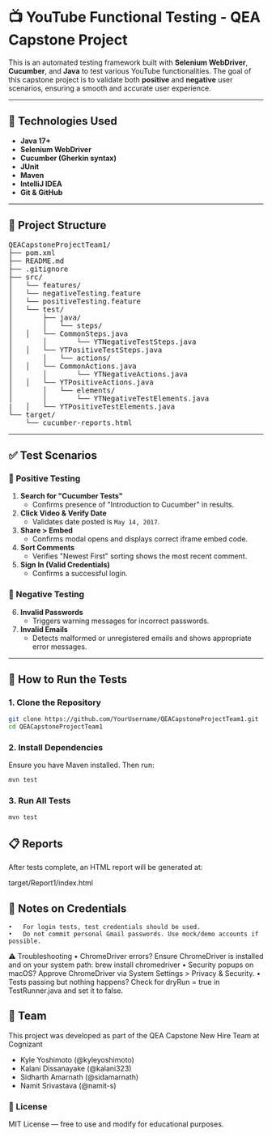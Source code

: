 # 📺 YouTube Functional Testing - QEA Capstone Project

This is an automated testing framework built with **Selenium WebDriver**, **Cucumber**, and **Java** to test various YouTube functionalities. The goal of this capstone project is to validate both **positive** and **negative** user scenarios, ensuring a smooth and accurate user experience.

---

## 🚀 Technologies Used

- **Java 17+**
- **Selenium WebDriver**
- **Cucumber (Gherkin syntax)**
- **JUnit**
- **Maven**
- **IntelliJ IDEA**
- **Git & GitHub**

---

## 📁 Project Structure

<pre>
QEACapstoneProjectTeam1/
├── pom.xml
├── README.md
├── .gitignore
├── src/
│   └── features/
│	└── negativeTesting.feature
│	└── positiveTesting.feature
│   └── test/
│       ├── java/
│       │   └── steps/
│	│	└── CommonSteps.java
│       │       └── YTNegativeTestSteps.java
│	│	└── YTPositiveTestSteps.java
│       │   └── actions/
│	│	└── CommonActions.java
│       │       └── YTNegativeActions.java
│	│	└── YTPositiveActions.java
│       │   └── elements/
│       │       └── YTNegativeTestElements.java
|	│	└── YTPositiveTestElements.java
└── target/
    └── cucumber-reports.html
</pre>

---

## ✅ Test Scenarios

### 🔹 Positive Testing

1. **Search for "Cucumber Tests"**
   - Confirms presence of "Introduction to Cucumber" in results.
2. **Click Video & Verify Date**
   - Validates date posted is `May 14, 2017`.
3. **Share > Embed**
   - Confirms modal opens and displays correct iframe embed code.
4. **Sort Comments**
   - Verifies "Newest First" sorting shows the most recent comment.
5. **Sign In (Valid Credentials)**
   - Confirms a successful login.

### 🔸 Negative Testing

6. **Invalid Passwords**
   - Triggers warning messages for incorrect passwords.
7. **Invalid Emails**
   - Detects malformed or unregistered emails and shows appropriate error messages.

---

## 🧪 How to Run the Tests

### 1. Clone the Repository

```bash
git clone https://github.com/YourUsername/QEACapstoneProjectTeam1.git
cd QEACapstoneProjectTeam1
```

### 2. Install Dependencies

Ensure you have Maven installed. Then run:

```bash
mvn test
```

### 3. Run All Tests

```bash
mvn test
```

## 📋 Reports

After tests complete, an HTML report will be generated at:

target/Report1/index.html

## 🔐 Notes on Credentials
	•	For login tests, test credentials should be used.
	•	Do not commit personal Gmail passwords. Use mock/demo accounts if possible.

⚠️ Troubleshooting
	•	ChromeDriver errors?
Ensure ChromeDriver is installed and on your system path: brew install chromedriver
	•	Security popups on macOS?
Approve ChromeDriver via System Settings > Privacy & Security.
	•	Tests passing but nothing happens?
Check for dryRun = true in TestRunner.java and set it to false.


## 👥 Team

This project was developed as part of the QEA Capstone New Hire Team at Cognizant
- Kyle Yoshimoto (@kyleyoshimoto)
- Kalani Dissanayake (@kalani323)
- Sidharth Amarnath (@sidamarnath)
- Namit Srivastava (@namit-s)

### 📄 License

MIT License — free to use and modify for educational purposes.
